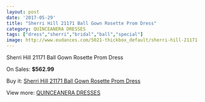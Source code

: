 ```yaml
---
layout: post
date: '2017-05-29'
title: "Sherri Hill 21171 Ball Gown Rosette Prom Dress"
category: QUINCEANERA DRESSES
tags: ["dress","sherri","bridal","ball","special"]
image: http://www.eudances.com/5021-thickbox_default/sherri-hill-21171-ball-gown-rosette-prom-dress.jpg
---
```

Sherri Hill 21171 Ball Gown Rosette Prom Dress

On Sales: **$562.99**
<a href="https://www.eudances.com/en/quinceanera-dresses/1695-sherri-hill-21171-ball-gown-rosette-prom-dress.html"><amp-img layout="responsive" width="600" height="600" src="//www.eudances.com/5021-thickbox_default/sherri-hill-21171-ball-gown-rosette-prom-dress.jpg" alt="Sherri Hill 21171 Ball Gown Rosette Prom Dress 0" /></a>
<a href="https://www.eudances.com/en/quinceanera-dresses/1695-sherri-hill-21171-ball-gown-rosette-prom-dress.html"><amp-img layout="responsive" width="600" height="600" src="//www.eudances.com/5022-thickbox_default/sherri-hill-21171-ball-gown-rosette-prom-dress.jpg" alt="Sherri Hill 21171 Ball Gown Rosette Prom Dress 1" /></a>

Buy it: [Sherri Hill 21171 Ball Gown Rosette Prom Dress](https://www.eudances.com/en/quinceanera-dresses/1695-sherri-hill-21171-ball-gown-rosette-prom-dress.html "Sherri Hill 21171 Ball Gown Rosette Prom Dress")

View more: [QUINCEANERA DRESSES](https://www.eudances.com/en/17-quinceanera-dresses "QUINCEANERA DRESSES")
